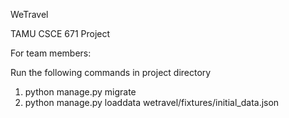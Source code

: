 WeTravel

TAMU CSCE 671 Project


For team members:

Run the following commands in project directory
1. python manage.py migrate
2. python manage.py loaddata wetravel/fixtures/initial_data.json
